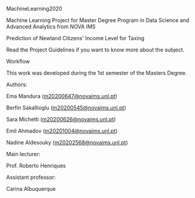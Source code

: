 MachineLearning2020

Machine Learning Project for Master Degree Program in Data Science and Advanced Analytics from NOVA IMS

Prediction of Newland Citizens' Income Level for Taxing

Read the Project Guidelines if you want to know more about the subject.


Workflow

This work was developed during the 1st semester of the Masters Degree.


Authors:

Ema Mandura (m20200647@novaims.unl.pt)

Berfin Sakallioglu (m20200545@novaims.unl.pt)

Sara Michetti (m20200626@novaims.unl.pt)

Emil Ahmadov (m20201004@novaims.unl.pt)

Nadine Aldesouky (m20202568@novaims.unl.pt)


Main lecturer:

Prof. Roberto Henriques


Assistant professor:

Carina Albuquerque
